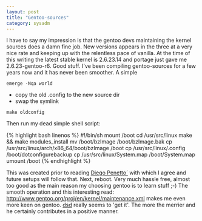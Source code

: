 ```yaml
---
layout: post
title: "Gentoo-sources"
category: sysadm
---
```


I have to say my impression is that the gentoo devs maintaining the
kernel sources does a damn fine job. New versions appears in the three
at a very nice rate and keeping up with the relentless pace of
vanilla. At the time of this writing the latest stable kernel is
2.6.23.14 and portage just gave me 2.6.23-gentoo-r6. Good stuff. I've
been compiling gentoo-sources for a few years now and it has never
been smoother. A simple

``emerge -Nqa world``

 * copy the old .config to the new source dir
 * swap the symlink

``make oldconfig``

Then run my dead simple shell script:

{% highlight bash linenos %}
#!/bin/sh
mount /boot
cd /usr/src/linux
make && make modules_install
mv /boot/bzImage /boot/bzImage.bak
cp /usr/src/linux/arch/x86_64/boot/bzImage /boot
cp /usr/src/linux/.config /boot/dotconfigurebackup
cp /usr/src/linux/System.map /boot/System.map
umount /boot
{% endhighlight %}


This was created prior to reading <a
href="http://farragut.flameeyes.is-a-geek.org/articles/2007/11/02/why-people-insist-on-using-boot">Diego
Penetto´</a> with which I agree and future setups will follow that.
Next, reboot. Very much hassle free, almost too good as the main
reason my choosing gentoo is to learn stuff ;-) The smooth operation
and this interesting read:
http://www.gentoo.org/proj/en/kernel/maintenance.xml makes me even
more keen on gentoo.  <a
href="http://www.reactivated.net/weblog/">dsd</a> really seems to 'get
it'. The more the merrier and he certainly contributes in a positive
manner.
